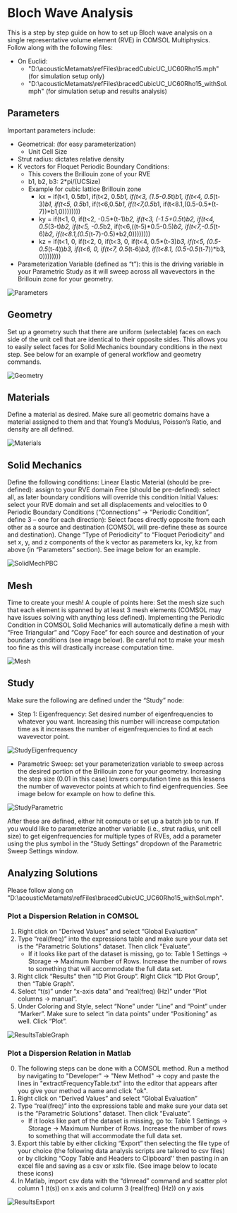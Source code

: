 # Bloch Wave Analysis
This is a step by step guide on how to set up Bloch wave analysis on a single representative volume element (RVE) in COMSOL Multiphysics. Follow along with the following files:
- On Euclid: 
  - "D:\acousticMetamats\refFiles\bracedCubicUC_UC60Rho15.mph" (for simulation setup only) 
  - "D:\acousticMetamats\refFiles\bracedCubicUC_UC60Rho15_withSol.mph" (for simulation setup and results analysis) 
## Parameters 
Important parameters include: 
- Geometrical: (for easy parameterization) 
  - Unit Cell Size 
- Strut radius: dictates relative density 
- K vectors for Floquet Periodic Boundary Conditions: 
  - This covers the Brillouin zone of your RVE 
  - b1, b2, b3: 2*pi/(UCSize)
  - Example for cubic lattice Brillouin zone
    - kx = if(t<1, 0.5*t*b1, if(t<2, 0.5*b1, if(t<3, (1.5-0.5*t)*b1, if(t<4, 0.5*(t-3)*b1, if(t<5, 0.5*b1, if(t<6,0.5*b1, if(t<7,0.5*b1, if(t<8.1,(0.5-0.5*(t-7))*b1,0))))))))
    - ky = if(t<1, 0, if(t<2, -0.5*(t-1)*b2, if(t<3, (-1.5+0.5*t)*b2, if(t<4, 0.5*(3-t)*b2, if(t<5, -0.5*b2, if(t<6,((t-5)*0.5-0.5)*b2, if(t<7,-0.5*(t-6)*b2, if(t<8.1,(0.5*(t-7)-0.5)*b2,0))))))))
    - kz = if(t<1, 0, if(t<2, 0, if(t<3, 0, if(t<4, 0.5*(t-3)*b3, if(t<5, (0.5-0.5*(t-4))*b3, if(t<6, 0, if(t<7, 0.5*(t-6)*b3, if(t<8.1, (0.5-0.5*(t-7))*b3, 0))))))))
- Parameterization Variable (defined as “t”): this is the driving variable in your Parametric Study as it will sweep across all wavevectors in the Brillouin zone for your geometry. 

![Parameters](BlochWaveTutorialImages/Parameters.png)

## Geometry
Set up a geometry such that there are uniform (selectable) faces on each side of the unit cell that are identical to their opposite sides. This allows you to easily select faces for Solid Mechanics boundary conditions in the next step. See below for an example of general workflow and geometry commands. 

![Geometry](BlochWaveTutorialImages/Geometry.png)

## Materials 
Define a material as desired. Make sure all geometric domains have a material assigned to them and that Young’s Modulus, Poisson’s Ratio, and density are all defined. 

![Materials](BlochWaveTutorialImages/Materials.png)


## Solid Mechanics 
Define the following conditions: 
Linear Elastic Material (should be pre-defined): assign to your RVE domain
Free (should be pre-defined): select all, as later boundary conditions will override this condition 
Initial Values: select your RVE domain and set all displacements and velocities to 0 
Periodic Boundary Conditions (“Connections” -> “Periodic Condition”, define 3 – one for each direction): Select faces directly opposite from each other as a source and destination (COMSOL will pre-define these as source and destination). Change “Type of Periodicity” to “Floquet Periodicity” and set x, y, and z components of the k vector as parameters kx, ky, kz from above (in “Parameters” section). See image below for an example.  

![SolidMechPBC](BlochWaveTutorialImages/SolidMechPBC.png)

## Mesh
Time to create your mesh! A couple of points here: 
Set the mesh size such that each element is spanned by at least 3 mesh elements (COMSOL may have issues solving with anything less defined). 
Implementing the Periodic Condition in COMSOL Solid Mechanics will automatically define a mesh with “Free Triangular” and “Copy Face” for each source and destination of your boundary conditions (see image below). 
Be careful not to make your mesh too fine as this will drastically increase computation time. 

![Mesh](BlochWaveTutorialImages/Mesh.png)

## Study
Make sure the following are defined under the “Study” node: 
- Step 1: Eigenfrequency: Set desired number of eigenfrequencies to whatever you want. Increasing this number will increase computation time as it increases the number of eigenfrequencies to find at each wavevector point. 

![StudyEigenfrequency](BlochWaveTutorialImages/StudyEigenfrequency.png)

- Parametric Sweep: set your parameterization variable to sweep across the desired portion of the Brillouin zone for your geometry. Increasing the step size (0.01 in this case) lowers computation time as this lessens the number of wavevector points at which to find eigenfrequencies. See image below for example on how to define this. 

![StudyParametric](BlochWaveTutorialImages/StudyParametric.png)

After these are defined, either hit compute or set up a batch job to run. If you would like to parameterize another variable (i.e., strut radius, unit cell size) to get eigenfrequencies for multiple types of RVEs, add a parameter using the plus symbol in the “Study Settings” dropdown of the Parametric Sweep Settings window. 

## Analyzing Solutions
Please follow along on "D:\acousticMetamats\refFiles\bracedCubicUC_UC60Rho15_withSol.mph". 

### Plot a Dispersion Relation in COMSOL 
1. Right click on “Derived Values” and select “Global Evaluation” 
2. Type “real(freq)” into the expressions table and make sure your data set is the “Parametric Solutions” dataset. Then click “Evaluate”.
   - If it looks like part of the dataset is missing, go to: Table 1 Settings -> Storage -> Maximum Number of Rows. Increase the number of rows to something that will accommodate the full data set. 
3. Right click “Results” then “1D Plot Group”. Right Click “1D Plot Group”, then “Table Graph”. 
4. Select “t(s)” under “x-axis data” and “real(freq) (Hz)” under “Plot columns -> manual”. 
5. Under Coloring and Style, select “None” under “Line” and “Point” under “Marker”. Make sure to select “in data points” under “Positioning” as well. Click “Plot”. 

![ResultsTableGraph](BlochWaveTutorialImages/ResultsTableGraph.png)

### Plot a Dispersion Relation in Matlab  
0. The following steps can be done with a COMSOL method. Run a method by navigating to "Developer" -> "New Method" -> copy and paste the lines in "extractFrequencyTable.txt" into the editor that appears after you give your method a name and click "ok". 
1. Right click on “Derived Values” and select “Global Evaluation” 
2. Type “real(freq)” into the expressions table and make sure your data set is the “Parametric Solutions” dataset. Then click “Evaluate”.
    - If it looks like part of the dataset is missing, go to: Table 1 Settings -> Storage -> Maximum Number of Rows. Increase the number of rows to something that will accommodate the full data set. 
3. Export this table by either clicking “Export” then selecting the file type of your choice (the following data analysis scripts are tailored to csv files) or by clicking “Copy Table and Headers to Clipboard'' then pasting in an excel file and saving as a csv or xslx file. (See image below to locate these icons) 
4. In Matlab, import csv data with the “dlmread” command and scatter plot column 1 (t(s)) on x axis and column 3 (real(freq) (Hz)) on y axis 

![ResultsExport](BlochWaveTutorialImages/ResultsExport.png)

